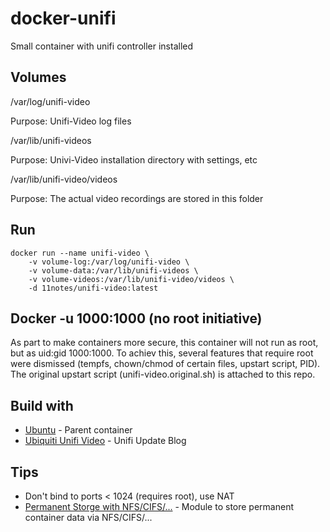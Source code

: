 # docker-unifi

Small container with unifi controller installed

## Volumes

/var/log/unifi-video

Purpose: Unifi-Video log files

/var/lib/unifi-videos

Purpose: Univi-Video installation directory with settings, etc

/var/lib/unifi-video/videos

Purpose: The actual video recordings are stored in this folder

## Run
```shell
docker run --name unifi-video \
    -v volume-log:/var/log/unifi-video \
    -v volume-data:/var/lib/unifi-videos \
    -v volume-videos:/var/lib/unifi-video/videos \
    -d 11notes/unifi-video:latest
```

## Docker -u 1000:1000 (no root initiative)

As part to make containers more secure, this container will not run as root, but as uid:gid 1000:1000. To achiev this, several features that require root were dismissed (tempfs, chown/chmod of certain files, upstart script, PID). The original upstart script (unifi-video.original.sh) is attached to this repo.

## Build with
* [Ubuntu](https://hub.docker.com/_/ubuntu) - Parent container
* [Ubiquiti Unifi Video](https://community.ubnt.com/t5/UniFi-Video-Blog/bg-p/blog_airVision) - Unifi Update Blog

## Tips

* Don't bind to ports < 1024 (requires root), use NAT
* [Permanent Storge with NFS/CIFS/...](https://github.com/11notes/alpine-docker-netshare) - Module to store permanent container data via NFS/CIFS/...